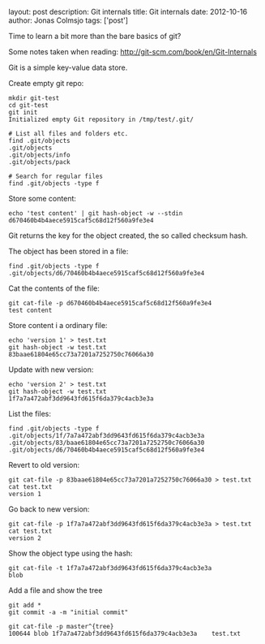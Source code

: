 layout: post
description: Git internals
title: Git internals
date: 2012-10-16
author: Jonas Colmsjo
tags: ['post']

Time to learn a bit more than the bare basics of git?





Some notes taken when reading: http://git-scm.com/book/en/Git-Internals

Git is a simple key-value data store.

Create empty git repo:
```
mkdir git-test
cd git-test
git init
Initialized empty Git repository in /tmp/test/.git/

# List all files and folders etc.
find .git/objects
.git/objects
.git/objects/info
.git/objects/pack

# Search for regular files
find .git/objects -type f
```

Store some content:
```
echo 'test content' | git hash-object -w --stdin
d670460b4b4aece5915caf5c68d12f560a9fe3e4
```
Git returns the key for the object created, the so called checksum hash.

The object has been stored in a file:
```
find .git/objects -type f 
.git/objects/d6/70460b4b4aece5915caf5c68d12f560a9fe3e4
```

Cat the contents of the file:
```
git cat-file -p d670460b4b4aece5915caf5c68d12f560a9fe3e4
test content
```

Store content i a ordinary file:
```
echo 'version 1' > test.txt
git hash-object -w test.txt 
83baae61804e65cc73a7201a7252750c76066a30
```

Update with new version:
```
echo 'version 2' > test.txt
git hash-object -w test.txt 
1f7a7a472abf3dd9643fd615f6da379c4acb3e3a
```

List the files:
```
find .git/objects -type f 
.git/objects/1f/7a7a472abf3dd9643fd615f6da379c4acb3e3a
.git/objects/83/baae61804e65cc73a7201a7252750c76066a30
.git/objects/d6/70460b4b4aece5915caf5c68d12f560a9fe3e4
```

Revert to old version:
```
git cat-file -p 83baae61804e65cc73a7201a7252750c76066a30 > test.txt 
cat test.txt 
version 1
```

Go back to new version:
```
git cat-file -p 1f7a7a472abf3dd9643fd615f6da379c4acb3e3a > test.txt 
cat test.txt 
version 2
```

Show the object type using the hash:
```
git cat-file -t 1f7a7a472abf3dd9643fd615f6da379c4acb3e3a
blob
```

Add a file and show the tree
```
git add *
git commit -a -m "initial commit"

git cat-file -p master^{tree}
100644 blob 1f7a7a472abf3dd9643fd615f6da379c4acb3e3a	test.txt
```


